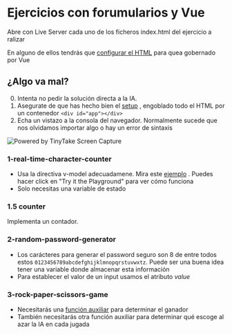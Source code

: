 # Ejercicios con forumularios y Vue


Abre con Live Server cada uno de los ficheros index.html del ejercicio a ralizar

En alguno de ellos tendrás que [configurar el HTML](https://vuejs.org/guide/quick-start.html#using-the-global-build) para quea gobernado por Vue 


## ¿Algo va mal?


0. Intenta no pedir la solución directa a la IA.
1. Asegurate de que has hecho bien el [setup]((https://vuejs.org/guide/quick-start.html#using-the-global-build)) , engoblado todo el HTML por un contenedor `<div id="app"></div>` 
2. Echa un vistazo a la consola del navegador. Normalmente sucede que nos olvidamos importar algo o hay un error de sintaxis
<img src="https://oscarm.tinytake.com/media/17910d3?filename=1753086794204_TinyTake21-07-2025-10-33-00_638886835924646084.png&sub_type=thumbnail_preview&type=attachment&width=615&height=486" title="Powered by TinyTake Screen Capture"/>


### 1-real-time-character-counter

- Usa la directiva v-model adecuadamene. Mira este [ejemplo](https://vuejs.org/guide/essentials/forms.html#basic-usage) . Puedes hacer click en "Try it the Playground" para ver cómo funciona
- Solo necesitas una variable de estado 

### 1.5 counter

Implementa un contador. 

### 2-random-password-generator

- Los carácteres para generar el password seguro son 8 de entre todos estos `0123456789abcdefghijklmnopqrstuvwxtz`. Puede ser una buena idea tener una variable donde almacenar esta información
- Para establecer el valor de un input usamos el atributo _value_

### 3-rock-paper-scissors-game

- Necesitarás una [función auxiliar](https://www.codewars.com/kata/5672a98bdbdd995fad00000f) para determinar el ganador 
- También necesitarás otra función auxiliar para determinar qué escoge al azar la IA en cada jugada
